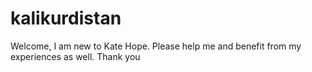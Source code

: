 # kalikurdistan
Welcome, I am new to Kate Hope. Please help me and benefit from my experiences as well. Thank you
